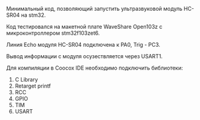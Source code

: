 ﻿Минимальный код, позволяющий запустить ультразвуковой модуль HC-SR04 на stm32.

Код тестировался на макетной плате WaveShare Open103z с микроконтроллером stm32f103zet6.

Линия Echo модуля HC-SR04 подключена к PA0, Trig - PC3.

Вывод информации с модуля осузествляется через USART1.

Для компиляции в Coocox IDE необходимо подключить библиотеки:
1) C Library
2) Retarget printf
3) RCC
4) GPIO
5) TIM
6) USART
